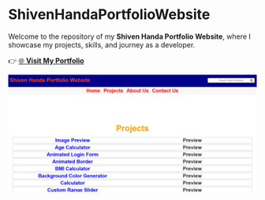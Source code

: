 # ShivenHandaPortfolioWebsite

Welcome to the repository of my **Shiven Handa Portfolio Website**, where I showcase my projects, skills, and journey as a developer.

👉 [🌐 **Visit My Portfolio**](https://shivenhandaportfolio.netlify.app/)

[![Portfolio Preview](https://raw.githubusercontent.com/shivenhanda/ShivenHandaPortfolioWebsite/main/ShivenHandaPortfolioWebsite.png)](https://shivenhandaportfolio.netlify.app/)
